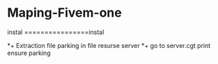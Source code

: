 # Maping-Fivem-one

instal ================instal

*+ Extraction file parking in file resurse server
*+ go to server.cgt print ensure parking
 
